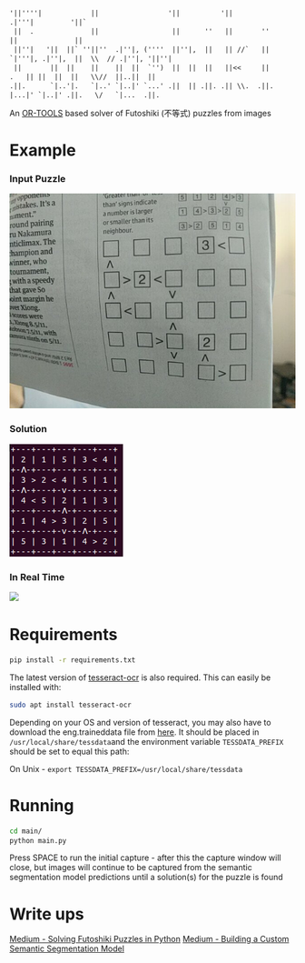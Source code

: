    '||''''|            ||                 '||          '||              .|'''|         '||`                      
     ||  .              ||                  ||      ''   ||       ''     ||              ||                       
     ||''|   '||  ||` ''||''  .|''|, (''''  ||''|,  ||   || //`   ||     `|'''|, .|''|,  ||  \\  // .|''|, '||''| 
     ||       ||  ||    ||    ||  ||  `'')  ||  ||  ||   ||<<     ||      .   || ||  ||  ||   \\//  ||..||  ||    
    .||.      `|..'|.   `|..' `|..|' `...' .||  || .||. .|| \\.  .||.     |...|' `|..|' .||.   \/   `|...  .||.   
                                                                                                              
                                                                                                       
An [OR-TOOLS](https://developers.google.com/optimization/) based solver of Futoshiki (不等式) puzzles from images

# Example

### Input Puzzle
![](./screens/input_puzzle.jpg)

### Solution
![](./screens/solution.png)

### In Real Time
![](./screens/output.gif)

# Requirements

```bash
pip install -r requirements.txt
```

The latest version of [tesseract-ocr](https://github.com/tesseract-ocr/tesseract) is also required. This can easily be installed with:

```bash
sudo apt install tesseract-ocr
```

Depending on your OS and version of tesseract, you may also have to download the eng.traineddata file from [here](https://github.com/tesseract-ocr/tessdata). It should be placed in `/usr/local/share/tessdata`and the environment variable `TESSDATA_PREFIX` should be set to equal this path:

On Unix - `export TESSDATA_PREFIX=/usr/local/share/tessdata`

# Running
```bash
cd main/
python main.py
```

Press SPACE to run the initial capture - after this the capture window will close, but images will continue to be captured from the semantic segmentation model predictions until a solution(s) for the puzzle is found

# Write ups

[Medium - Solving Futoshiki Puzzles in Python](https://medium.com/swlh/solving-futoshiki-puzzles-in-python-d2c3caea3dd2)
[Medium - Building a Custom Semantic Segmentation Model](https://medium.com/@sam.watts445/building-a-custom-semantic-segmentation-model-abb0843ac12d)